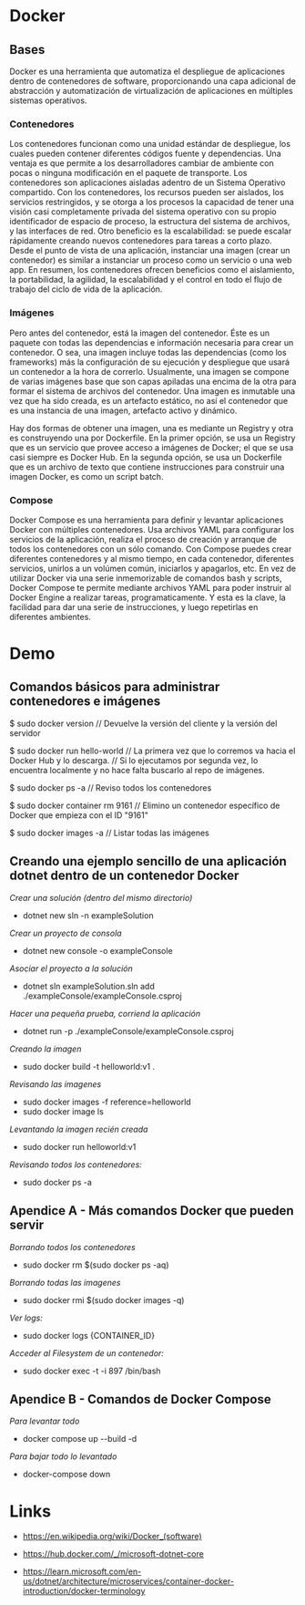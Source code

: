 # Docker

## Bases

Docker es una herramienta que automatiza el despliegue de aplicaciones dentro de contenedores de software, proporcionando una capa adicional de abstracción y automatización de virtualización de aplicaciones en múltiples sistemas operativos.

### Contenedores

Los contenedores funcionan como una unidad estándar de despliegue, los cuales pueden contener diferentes códigos fuente y dependencias. Una ventaja es que permite a los desarrolladores cambiar de ambiente con pocas o ninguna modificación en el paquete de transporte.
Los contenedores son aplicaciones aisladas adentro de un Sistema Operativo compartido. Con los contenedores, los recursos pueden ser aislados, los servicios restringidos, y se otorga a los procesos la capacidad de tener una visión casi completamente privada del sistema operativo con su propio identificador de espacio de proceso, la estructura del sistema de archivos, y las interfaces de red.
Otro beneficio es la escalabilidad: se puede escalar rápidamente creando nuevos contenedores para tareas a corto plazo. Desde el punto de vista de una aplicación, instanciar una imagen (crear un contenedor) es similar a instanciar un proceso como un servicio o una web app.
En resumen, los contenedores ofrecen beneficios como el aislamiento, la portabilidad, la agilidad, la escalabilidad y el control en todo el flujo de trabajo del ciclo de vida de la aplicación.

### Imágenes

Pero antes del contenedor, está la imagen del contenedor. Éste es un paquete con todas las dependencias e información necesaria para crear un contenedor. O sea, una imagen incluye todas las dependencias (como los frameworks) más la configuración de su ejecución y despliegue que usará un contenedor a la hora de correrlo. Usualmente, una imagen se compone de varias imágenes base que son capas apiladas una encima de la otra para formar el sistema de archivos del contenedor. Una imagen es inmutable una vez que ha sido creada, es un artefacto estático, no así el contenedor que es una instancia de una imagen, artefacto activo y dinámico.

Hay dos formas de obtener una imagen, una es mediante un Registry y otra es construyendo una por Dockerfile. En la primer opción, se usa un Registry que es un servicio que provee acceso a imágenes de Docker; el que se usa casi siempre es Docker Hub. En la segunda opción, se usa un Dockerfile que es un archivo de texto que contiene instrucciones para construir una imagen Docker, es como un script batch.

### Compose

Docker Compose es una herramienta para definir y levantar aplicaciones Docker con múltiples contenedores. Usa archivos YAML para configurar los servicios de la aplicación, realiza el proceso de creación y arranque de todos los contenedores con un sólo comando. Con Compose puedes crear diferentes contenedores y al mismo tiempo, en cada contenedor, diferentes servicios, unirlos a un volúmen común, iniciarlos y apagarlos, etc.
En vez de utilizar Docker via una serie inmemorizable de comandos bash y scripts, Docker Compose te permite mediante archivos YAML para poder instruir al Docker Engine a realizar tareas, programaticamente. Y esta es la clave, la facilidad para dar una serie de instrucciones, y luego repetirlas en diferentes ambientes.

# Demo

## Comandos básicos para administrar contenedores e imágenes

$ sudo docker version
// Devuelve la versión del cliente y la versión del servidor

$ sudo docker run hello-world
// La primera vez que lo corremos va hacia el Docker Hub y lo descarga.
// Si lo ejecutamos por segunda vez, lo encuentra localmente y no hace falta buscarlo al repo de imágenes.

$ sudo docker ps -a
// Reviso todos los contenedores

$ sudo docker container rm 9161
// Elimino un contenedor específico de Docker que empieza con el ID "9161" 

$ sudo docker images -a
// Listar todas las imágenes

## Creando una ejemplo sencillo de una aplicación dotnet dentro de un contenedor Docker

*Crear una solución (dentro del mismo directorio)*
- dotnet new sln -n exampleSolution

*Crear un proyecto de consola*
- dotnet new console -o exampleConsole

*Asociar el proyecto a la solución*
- dotnet sln exampleSolution.sln add ./exampleConsole/exampleConsole.csproj

*Hacer una pequeña prueba, corriend la aplicación*
- dotnet run -p ./exampleConsole/exampleConsole.csproj

*Creando la imagen*
- sudo docker build -t helloworld:v1 .

*Revisando las imagenes*
- sudo docker images -f reference=helloworld
- sudo docker image ls

*Levantando la imagen recién creada*
- sudo docker run helloworld:v1

*Revisando todos los contenedores:*
- sudo docker ps -a

## Apendice A - Más comandos Docker que pueden servir

*Borrando todos los contenedores*
- sudo docker rm $(sudo docker ps -aq)

*Borrando todas las imagenes*
- sudo docker rmi $(sudo docker images -q)

*Ver logs:*
- sudo docker logs {CONTAINER_ID}

*Acceder al Filesystem de un contenedor:*
- sudo docker exec -t -i 897 /bin/bash

## Apendice B - Comandos de Docker Compose

*Para levantar todo*
- docker compose up --build -d

*Para bajar todo lo levantado*
- docker-compose down

# Links

- https://en.wikipedia.org/wiki/Docker_(software)

- https://hub.docker.com/_/microsoft-dotnet-core

- https://learn.microsoft.com/en-us/dotnet/architecture/microservices/container-docker-introduction/docker-terminology

